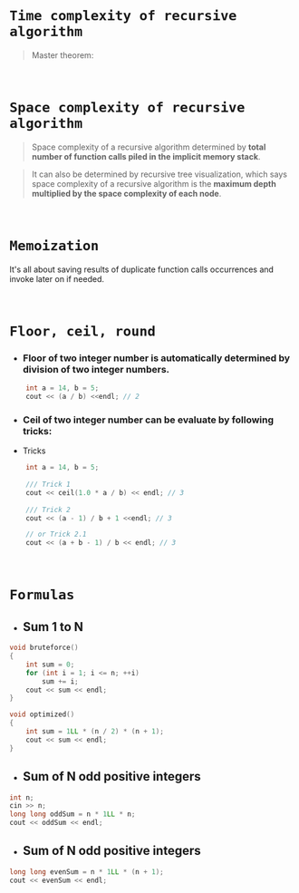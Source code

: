 # ```Time complexity of recursive algorithm```

> Master theorem: 

&nbsp;

# ```Space complexity of recursive algorithm```

> Space complexity of a recursive algorithm determined by **total number of function calls piled in the implicit memory stack**. 

> It can also be determined by recursive tree visualization, which says space complexity of a recursive algorithm is the **maximum depth multiplied by the space complexity of each node**. 

&nbsp;

# ```Memoization```

It's all about saving results of duplicate function calls occurrences and invoke later on if needed.

&nbsp;

# ```Floor, ceil, round```


- ### Floor of two integer number is automatically determined by division of two integer numbers.
```cpp
    int a = 14, b = 5;
    cout << (a / b) <<endl; // 2 
```

- ### Ceil of two integer number can be evaluate by following tricks:

- Tricks
```cpp
    int a = 14, b = 5;
    
    /// Trick 1
    cout << ceil(1.0 * a / b) << endl; // 3
    
    /// Trick 2
    cout << (a - 1) / b + 1 <<endl; // 3

    // or Trick 2.1
    cout << (a + b - 1) / b << endl; // 3
```

&nbsp;

# ```Formulas```

- ## Sum 1 to N
```cpp
void bruteforce()
{
    int sum = 0;
    for (int i = 1; i <= n; ++i)
        sum += i;
    cout << sum << endl;
}

void optimized()
{
    int sum = 1LL * (n / 2) * (n + 1);
    cout << sum << endl;
}
```

- ## Sum of N odd positive integers 

```cpp
int n;
cin >> n;
long long oddSum = n * 1LL * n;
cout << oddSum << endl;
```

- ## Sum of N odd positive integers 

```cpp
long long evenSum = n * 1LL * (n + 1);
cout << evenSum << endl;
```

